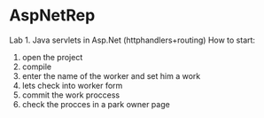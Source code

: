 # AspNetRep
Lab 1.
Java servlets in Asp.Net (httphandlers+routing)
 How to start: 
 1) open the project
 2) compile
 3) enter the name of the worker and set him a work
 4) lets check into worker form
 5) commit the work proccess
 6) check the procces in a park owner page
